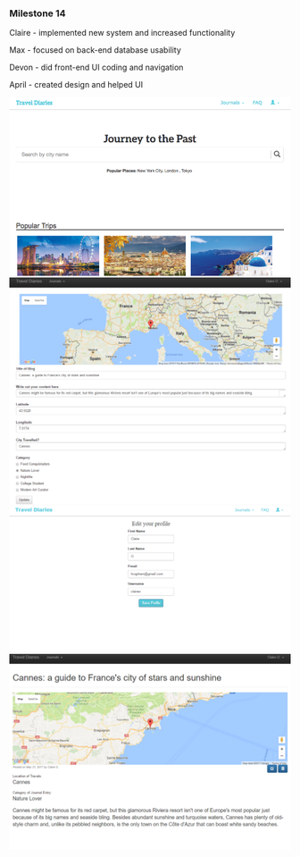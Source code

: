 ### Milestone 14

Claire - implemented new system and increased functionality

Max - focused on back-end database usability

Devon - did front-end UI coding and navigation

April - created design and helped UI 

![Milestone 14 Screenshot](/images/homescreen.png)
![Milestone 14 Screenshot 2](/images/travel_diaries1.PNG)
![Milestone 14 Screenshot 3](/images/travel_diaries2.png)
![Milestone 14 Screenshot 4](/images/travel_diaries3.png)




